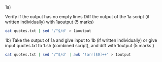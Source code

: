 1a)

Verify if the output has no empty lines 
Diff the output of the 1a script (if written individually) with 1aoutput (5 marks)

```bash
cat quotes.txt | sed '/^$/d' > 1aoutput
```



1b) Take the output of 1a and give input to 1b (if written individually) or give input quotes.txt to  1.sh (combined script), and  diff with 1output  (5 marks )

```bash
cat quotes.txt | sed '/^$/d' | awk '!arr[$0]++' > 1output
```

